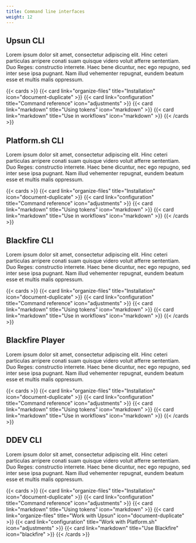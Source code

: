 ```yaml
---
title: Command line interfaces
weight: 12
---
```


## Upsun CLI

Lorem ipsum dolor sit amet, consectetur adipiscing elit. Hinc ceteri particulas arripere conati suam quisque videro voluit afferre sententiam. Duo Reges: constructio interrete. Haec bene dicuntur, nec ego repugno, sed inter sese ipsa pugnant. Nam illud vehementer repugnat, eundem beatum esse et multis malis oppressum.

{{< cards >}}
  {{< card link="organize-files" title="Installation" icon="document-duplicate" >}}
  {{< card link="configuration" title="Command reference" icon="adjustments" >}}
  {{< card link="markdown" title="Using tokens" icon="markdown" >}}
  {{< card link="markdown" title="Use in workflows" icon="markdown" >}}
{{< /cards >}}

## Platform.sh CLI

Lorem ipsum dolor sit amet, consectetur adipiscing elit. Hinc ceteri particulas arripere conati suam quisque videro voluit afferre sententiam. Duo Reges: constructio interrete. Haec bene dicuntur, nec ego repugno, sed inter sese ipsa pugnant. Nam illud vehementer repugnat, eundem beatum esse et multis malis oppressum.

{{< cards >}}
  {{< card link="organize-files" title="Installation" icon="document-duplicate" >}}
  {{< card link="configuration" title="Command reference" icon="adjustments" >}}
  {{< card link="markdown" title="Using tokens" icon="markdown" >}}
  {{< card link="markdown" title="Use in workflows" icon="markdown" >}}
{{< /cards >}}

## Blackfire CLI

Lorem ipsum dolor sit amet, consectetur adipiscing elit. Hinc ceteri particulas arripere conati suam quisque videro voluit afferre sententiam. Duo Reges: constructio interrete. Haec bene dicuntur, nec ego repugno, sed inter sese ipsa pugnant. Nam illud vehementer repugnat, eundem beatum esse et multis malis oppressum.

{{< cards >}}
  {{< card link="organize-files" title="Installation" icon="document-duplicate" >}}
  {{< card link="configuration" title="Command reference" icon="adjustments" >}}
  {{< card link="markdown" title="Using tokens" icon="markdown" >}}
  {{< card link="markdown" title="Use in workflows" icon="markdown" >}}
{{< /cards >}}

## Blackfire Player

Lorem ipsum dolor sit amet, consectetur adipiscing elit. Hinc ceteri particulas arripere conati suam quisque videro voluit afferre sententiam. Duo Reges: constructio interrete. Haec bene dicuntur, nec ego repugno, sed inter sese ipsa pugnant. Nam illud vehementer repugnat, eundem beatum esse et multis malis oppressum.

{{< cards >}}
  {{< card link="organize-files" title="Installation" icon="document-duplicate" >}}
  {{< card link="configuration" title="Command reference" icon="adjustments" >}}
  {{< card link="markdown" title="Using tokens" icon="markdown" >}}
  {{< card link="markdown" title="Use in workflows" icon="markdown" >}}
{{< /cards >}}

## DDEV CLI

Lorem ipsum dolor sit amet, consectetur adipiscing elit. Hinc ceteri particulas arripere conati suam quisque videro voluit afferre sententiam. Duo Reges: constructio interrete. Haec bene dicuntur, nec ego repugno, sed inter sese ipsa pugnant. Nam illud vehementer repugnat, eundem beatum esse et multis malis oppressum.

{{< cards >}}
  {{< card link="organize-files" title="Installation" icon="document-duplicate" >}}
  {{< card link="configuration" title="Command reference" icon="adjustments" >}}
  {{< card link="markdown" title="Using tokens" icon="markdown" >}}
  {{< card link="organize-files" title="Work with Upsun" icon="document-duplicate" >}}
  {{< card link="configuration" title="Work with Platform.sh" icon="adjustments" >}}
  {{< card link="markdown" title="Use Blackfire" icon="blackfire" >}}
{{< /cards >}}
